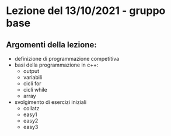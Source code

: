 # Lezione del 13/10/2021 - gruppo base
## Argomenti della lezione:
 * definizione di programmazione competitiva
 * basi della programmazione in c++: 
   * output
   * variabili
   * cicli for
   * cicli while
   * array
 * svolgimento di esercizi iniziali
   * collatz
   * easy1
   * easy2
   * easy3